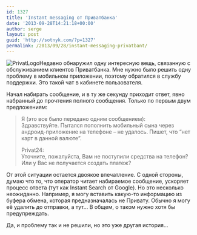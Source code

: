 ```yaml
---
id: 1327
title: 'Instant messaging от Приватбанка'
date: '2013-09-28T14:21:18+00:00'
author: serge
layout: post
guid: 'http://sotnyk.com/?p=1327'
permalink: /2013/09/28/instant-messaging-privatbant/
---
```


![PrivatLogo](http://localhost/wp-content/uploads/2013/09/PrivatLogo.png)Недавно обнаружил одну интересную вещь, связанную с обслуживанием клиентов Приватбанка. Мне нужно было решить одну проблему в мобильном приложении, поэтому обратился в службу поддержки. Это такой чат в кабинете пользователя.

Начал набирать сообщение, и в ту же секунду приходит ответ, явно набранный до прочтения полного сообщения. Только по первым двум предложениям:

> Я (это все было передано одним сообщением):  
> Здравствуйте. Пытался пополнить мобильный сына через андроид-приложение на телефоне – не удалось. Пишет, что “нет карт в данной валюте”.
> 
> Privat24:  
> Уточните, пожалуйста, Вам не поступили средства на телефон? Или у Вас не получается создать платеж?

От этой ситуации остается двоякое впечатление. С одной стороны, думаю что то, что оператор читает набираемое сообщение, ускоряет процесс ответа (тут как Instant Search от Google). Но это несколько неожиданно. Например, я могу вставить какую-то информацию из буфера обмена, которая предназначалась не Привату. Обычно я могу её удалить до отправки, а тут… В общем, о таком нужно хотя бы предупреждать.

Да, и проблему так и не решили, но это уже другая история…
